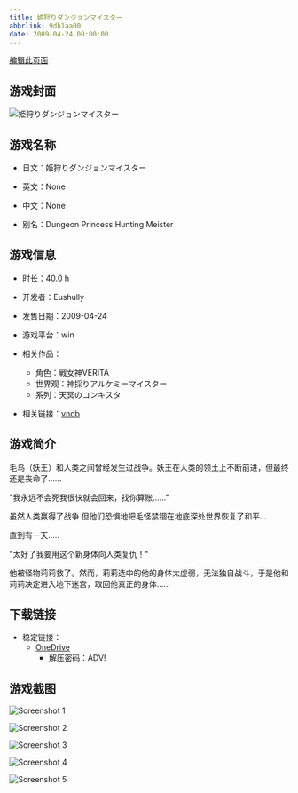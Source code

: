 ```yaml
---
title: 姫狩りダンジョンマイスター
abbrlink: 9db1aa00
date: 2009-04-24 00:00:00
---
```

[编辑此页面](https://github.com/ACG-3/ADV3-source/blob/main/source/_posts/games/%E5%A7%AB%E7%8B%A9%E3%82%8A%E3%83%80%E3%83%B3%E3%82%B8%E3%83%A7%E3%83%B3%E3%83%9E%E3%82%A4%E3%82%B9%E3%82%BF%E3%83%BC.md)

## 游戏封面

![姫狩りダンジョンマイスター](https://pan.timero.xyz/onedrive/img_lib_001/%E5%A7%AB%E7%8B%A9%E3%82%8A%E3%83%80%E3%83%B3%E3%82%B8%E3%83%A7%E3%83%B3%E3%83%9E%E3%82%A4%E3%82%B9%E3%82%BF%E3%83%BC_cover.avif)


## 游戏名称

- 日文：姫狩りダンジョンマイスター
- 英文：None
- 中文：None

- 别名：Dungeon Princess Hunting Meister


## 游戏信息

- 时长：40.0 h
- 开发者：Eushully
- 发售日期：2009-04-24
- 游戏平台：win
- 相关作品：
   - 角色：戦女神VERITA
   - 世界观：神採りアルケミーマイスター
   - 系列：天冥のコンキスタ

- 相关链接：[vndb](https://vndb.org/v1195)


## 游戏简介

毛乌（妖王）和人类之间曾经发生过战争。妖王在人类的领土上不断前进，但最终还是丧命了......

"我永远不会死我很快就会回来，找你算账......"

虽然人类赢得了战争 但他们恐惧地把毛怪禁锢在地底深处世界恢复了和平...

直到有一天.....

"太好了我要用这个新身体向人类复仇！"

他被怪物莉莉救了。然而，莉莉选中的他的身体太虚弱，无法独自战斗，于是他和莉莉决定进入地下迷宫，取回他真正的身体......




## 下载链接

- 稳定链接：
    - [OneDrive](https://pan.timero.xyz/onedrive/adv_lib_001/%E5%A7%AB%E7%8B%A9%E3%82%8A%E3%83%80%E3%83%B3%E3%82%B8%E3%83%A7%E3%83%B3%E3%83%9E%E3%82%A4%E3%82%B9%E3%82%BF%E3%83%BC)
        - 解压密码：ADV!



## 游戏截图


![Screenshot 1](https://pan.timero.xyz/onedrive/img_lib_001/%E5%A7%AB%E7%8B%A9%E3%82%8A%E3%83%80%E3%83%B3%E3%82%B8%E3%83%A7%E3%83%B3%E3%83%9E%E3%82%A4%E3%82%B9%E3%82%BF%E3%83%BC_Screenshot_1.avif)

![Screenshot 2](https://pan.timero.xyz/onedrive/img_lib_001/%E5%A7%AB%E7%8B%A9%E3%82%8A%E3%83%80%E3%83%B3%E3%82%B8%E3%83%A7%E3%83%B3%E3%83%9E%E3%82%A4%E3%82%B9%E3%82%BF%E3%83%BC_Screenshot_2.avif)

![Screenshot 3](https://pan.timero.xyz/onedrive/img_lib_001/%E5%A7%AB%E7%8B%A9%E3%82%8A%E3%83%80%E3%83%B3%E3%82%B8%E3%83%A7%E3%83%B3%E3%83%9E%E3%82%A4%E3%82%B9%E3%82%BF%E3%83%BC_Screenshot_3.avif)

![Screenshot 4](https://pan.timero.xyz/onedrive/img_lib_001/%E5%A7%AB%E7%8B%A9%E3%82%8A%E3%83%80%E3%83%B3%E3%82%B8%E3%83%A7%E3%83%B3%E3%83%9E%E3%82%A4%E3%82%B9%E3%82%BF%E3%83%BC_Screenshot_4.avif)

![Screenshot 5](https://pan.timero.xyz/onedrive/img_lib_001/%E5%A7%AB%E7%8B%A9%E3%82%8A%E3%83%80%E3%83%B3%E3%82%B8%E3%83%A7%E3%83%B3%E3%83%9E%E3%82%A4%E3%82%B9%E3%82%BF%E3%83%BC_Screenshot_5.avif)

